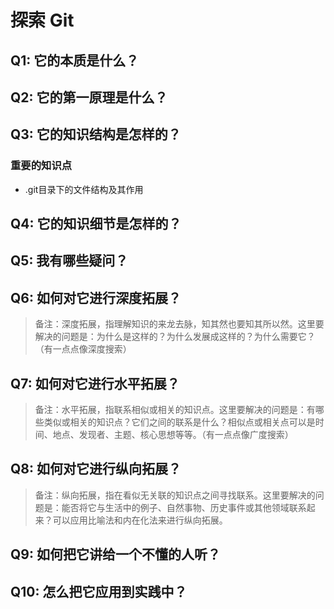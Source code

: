 # 探索 Git

## Q1: 它的本质是什么？

## Q2: 它的第一原理是什么？

## Q3: 它的知识结构是怎样的？

### 重要的知识点

- .git目录下的文件结构及其作用

## Q4: 它的知识细节是怎样的？

## Q5: 我有哪些疑问？

## Q6: 如何对它进行深度拓展？

> 备注：深度拓展，指理解知识的来龙去脉，知其然也要知其所以然。这里要解决的问题是：为什么是这样的？为什么发展成这样的？为什么需要它？（有一点点像深度搜索）

## Q7: 如何对它进行水平拓展？

> 备注：水平拓展，指联系相似或相关的知识点。这里要解决的问题是：有哪些类似或相关的知识点？它们之间的联系是什么？相似点或相关点可以是时间、地点、发现者、主题、核心思想等等。（有一点点像广度搜索）

## Q8: 如何对它进行纵向拓展？

> 备注：纵向拓展，指在看似无关联的知识点之间寻找联系。这里要解决的问题是：能否将它与生活中的例子、自然事物、历史事件或其他领域联系起来？可以应用比喻法和内在化法来进行纵向拓展。

## Q9: 如何把它讲给一个不懂的人听？

## Q10: 怎么把它应用到实践中？
